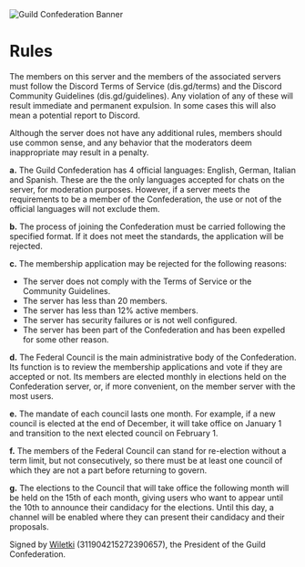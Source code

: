 <img alt="Guild Confederation Banner" src="https://file.coffee/u/VDlD2M4NumaNZ4ZcyiJeL.png">

# Rules

The members on this server and the members of the associated servers must follow the 
Discord Terms of Service (dis.gd/terms) and the Discord Community Guidelines (dis.gd/guidelines). Any violation of any of these will result immediate and permanent expulsion. In some cases this will also mean a potential report to Discord.

Although the server does not have any additional rules, members should use common sense, and any behavior that the moderators deem inappropriate may result in a penalty.

**a.** The Guild Confederation has 4 official languages: English, German, Italian and Spanish.
These are the the only languages accepted for chats on the server, for moderation purposes. However, if a server meets the requirements to be a member of the Confederation, the use or not of the official languages will not exclude them.

**b.** The process of joining the Confederation must be carried following the specified format. If it does not meet the standards, the application will be rejected.

**c.** The membership application may be rejected for the following reasons:

- The server does not comply with the Terms of Service or the Community Guidelines.
- The server has less than 20 members.
- The server has less than 12% active members.
- The server has security failures or is not well configured.
- The server has been part of the Confederation and has been expelled for some other reason.

**d.** The Federal Council is the main administrative body of the Confederation. Its function is to review the membership applications and vote if they are accepted or not. Its members are elected monthly in elections held on the Confederation server, or, if more convenient, on the member server with the most users.

**e.** The mandate of each council lasts one month. For example, if a new council is elected at the end of December, it will take office on January 1 and transition to the next elected council on February 1.

**f.** The members of the Federal Council can stand for re-election without a term limit, but not consecutively, so there must be at least one council of which they are not a part before returning to govern.

**g.** The elections to the Council that will take office the following month will be held on the 15th of each month, giving users who want to appear until the 10th to announce their candidacy for the elections. Until this day, a channel will be enabled where they can present their candidacy and their proposals.

Signed by [Wiletki](https://github.com/wiletki) (311904215272390657), the President of the Guild Confederation.